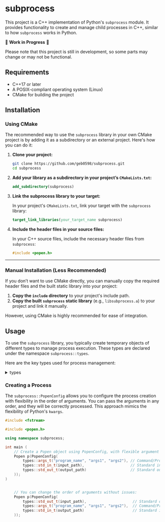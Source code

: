 # subprocess

This project is a C++ implementation of Python's `subprocess` module. It provides functionality to create and manage child processes in C++, similar to how `subprocess` works in Python.

🚧 **Work in Progress** 🚧 

Please note that this project is still in development, so some parts may change or may not be functional.

## Requirements

- C++17 or later  
- A POSIX-compliant operating system (Linux)  
- CMake for building the project


## Installation

### Using CMake

The recommended way to use the `subprocess` library in your own CMake project is by adding it as a subdirectory or an external project. Here's how you can do it:

1. **Clone your project:**
    ```bash
    git clone https://github.com/geb0598/subprocess.git
    cd subprocess
    ```

2. **Add your library as a subdirectory in your project’s `CMakeLists.txt`:**

    ```cmake
    add_subdirectory(subprocess)
    ```

3. **Link the subprocess library to your target:**

    In your project's `CMakeLists.txt`, link your target with the `subprocess` library:

    ```cmake
    target_link_libraries(your_target_name subprocess)
    ```

4. **Include the header files in your source files:**

    In your C++ source files, include the necessary header files from `subprocess`:

    ```c++
    #include <popen.h>
    ```

---

### Manual Installation (Less Recommended)

If you don’t want to use CMake directly, you can manually copy the required header files and the built static library into your project:

1. **Copy the `include` directory** to your project's include path.
2. **Copy the built `subprocess` static library** (e.g., `libsubprocess.a`) to your project and link it manually.

However, using CMake is highly recommended for ease of integration.

## Usage

To use the `subprocess` library, you typically create temporary objects of different types to manage process execution. These types are declared under the namespace `subprocess::types`.

Here are the key types used for process management:

<details>
<summary>types</summary>

### `args_t`

This class represents the command-line arguments for process execution. It allows initialization with a variable number of parameters, which are automatically stored as a `std::vector<std::string>`.

```cpp
args_t("program_name", "args");
```

### `bufsize_t`

This class defines the buffer size for process pipe communication. You can specify:
- `size == 0`: No buffering.
- `size == 1`: Line buffering.
- `size >  1`: Full buffering with the specified size.
- `size <  0`: Full buffering with the default size.

```cpp
bufsize_t(1024);
```

### `std_in_t`, `std_out_t`, `std_err_t`

These classes define how standard input, output, and error are handled for a process. You can redirect the input/output to files, streams, or pipes.

- **`std_in_t`**: Represents the standard input source for a process.
- **`std_out_t`**: Represents the standard output destination for a process.
- **`std_err_t`**: Represents the standard error output destination for a process.

**IOOption**
- **`NONE`**: Default, no redirection.
- **`PIPE`**: Open a pipe for input/output redirection.
- **`STDOUT`**: Used only by std_err_t, redirects standard error to where standard output is directed.
- **`DEVNULL`**: Discards output by redirecting to /dev/null. Only valid for std_out_t and std_err_t.

Example usage:

```cpp
std_in_t("input.txt");  // Redirects input from a file.
std_out_t("output.txt");  // Redirects output to a file.
std_err_t(IOOption::DEVNULL);  // Discards error output.
```

### `preexec_fn_t`

This class allows you to specify a function to be executed after the fork but before executing a new process. It is useful for setting up the environment or modifying process attributes before the new process starts.

Example usage:

```cpp
preexec_fn_t([]() {
    // Modify environment or attributes before forking.
});
```

</details>

### Creating a Process

The `subprocess::PopenConfig` allows you to configure the process creation with flexibility in the order of arguments. You can pass the arguments in any order, and they will be correctly processed. This approach mimics the flexibility of Python's `kwargs`.

```cpp
#include <fstream>

#include <popen.h>  

using namespace subprocess;

int main (
    // Create a Popen object using PopenConfig, with flexible argument order
    Popen p(PopenConfig(
        types::args_t("program_name", "args1", "args2"), // Command/Program
        types::std_in_t(input_path),                     // Standard input from file stream
        types::std_out_t(output_path)                    // Standard output to file stream
    ));
)
```
```cpp

    // You can change the order of arguments without issues:
    Popen p(PopenConfig(
        types::std_out_t(input_path),                     // Standard output to file stream
        types::args_t("program_name", "args1", "args2"),  // Command/Program
        types::std_in_t(output_path)                      // Standard input from file stream
    ));
```
